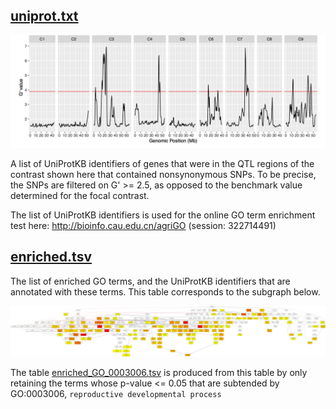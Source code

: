 ## [uniprot.txt](uniprot.txt)

![G' prime](gprime.png)

A list of UniProtKB identifiers of genes that were in the QTL regions 
of the contrast shown here that contained nonsynonymous SNPs. To be precise, the SNPs
are filtered on G' >= 2.5, as opposed to the benchmark value determined for the focal
contrast.

The list of UniProtKB identifiers is used for the online GO term enrichment test here: 
http://bioinfo.cau.edu.cn/agriGO (session: 322714491)

## [enriched.tsv](enriched.tsv)

The list of enriched GO terms, and the UniProtKB identifiers that are annotated with 
these terms. This table corresponds to the subgraph below.

![SEA](enriched.png)

The table [enriched_GO_0003006.tsv](enriched_GO_0003006.tsv) is produced from this table
by only retaining the terms whose p-value <= 0.05 that are subtended by GO:0003006,
`reproductive developmental process`

